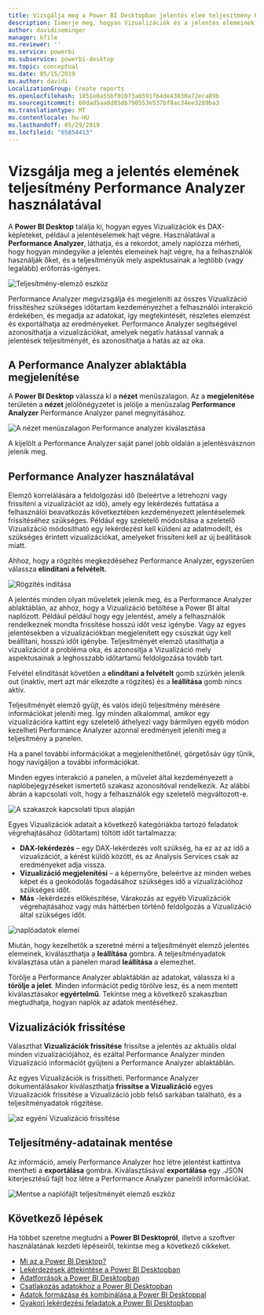 ```yaml
---
title: Vizsgálja meg a Power BI Desktopban jelentés elem teljesítmény Performance Analyzer használatával
description: Ismerje meg, hogyan Vizualizációk és a jelentés elemeinek végez erőforrás-használat és a válaszképesség
author: davidiseminger
manager: kfile
ms.reviewer: ''
ms.service: powerbi
ms.subservice: powerbi-desktop
ms.topic: conceptual
ms.date: 05/15/2019
ms.author: davidi
LocalizationGroup: Create reports
ms.openlocfilehash: 1851e0a55bf01073a6591f64de43830a72eca89b
ms.sourcegitcommit: 60dad5aa0d85db790553e537bf8ac34ee3289ba3
ms.translationtype: MT
ms.contentlocale: hu-HU
ms.lasthandoff: 05/29/2019
ms.locfileid: "65854413"
---
```

# <a name="use-performance-analyzer-to-examine-report-element-performance"></a>Vizsgálja meg a jelentés elemének teljesítmény Performance Analyzer használatával

A **Power BI Desktop** találja ki, hogyan egyes Vizualizációk és DAX-képleteket, például a jelentéselemek hajt végre. Használatával a **Performance Analyzer**, láthatja, és a rekordot, amely naplózza mérheti, hogy hogyan mindegyike a jelentés elemeinek hajt végre, ha a felhasználók használják őket, és a teljesítményük mely aspektusainak a legtöbb (vagy legalább) erőforrás-igényes.

![Teljesítmény-elemző eszköz](media/desktop-performance-analyzer/performance-analyzer-01.png)

Performance Analyzer megvizsgálja és megjeleníti az összes Vizualizáció frissítéshez szükséges időtartam kezdeményezhet a felhasználói interakció érdekében, és megadja az adatokat, így megtekintését, részletes elemzést és exportálhatja az eredményeket. Performance Analyzer segítségével azonosíthatja a vizualizációkat, amelyek negatív hatással vannak a jelentések teljesítményét, és azonosíthatja a hatás az az oka.

## <a name="displaying-the-performance-analyzer-pane"></a>A Performance Analyzer ablaktábla megjelenítése

A **Power BI Desktop** válassza ki a **nézet** menüszalagon. Az a **megjelenítése** területén a **nézet** jelölőnégyzetet is jelölje a menüszalag **Performance Analyzer** Performance Analyzer panel megnyitásához.

![A nézet menüszalagon Performance analyzer kiválasztása](media/desktop-performance-analyzer/performance-analyzer-02.png)

A kijelölt a Performance Analyzer saját panel jobb oldalán a jelentésvásznon jelenik meg.

## <a name="using-performance-analyzer"></a>Performance Analyzer használatával

Elemző korrelálására a feldolgozási idő (beleértve a létrehozni vagy frissíteni a vizualizációt az idő), amely egy lekérdezés futtatása a felhasználói beavatkozás következtében kezdeményezett jelentéselemek frissítéséhez szükséges. Például egy szeletelő módosítása a szeletelő Vizualizáció módosítható egy lekérdezést kell küldeni az adatmodellt, és szükséges érintett vizualizációkat, amelyeket frissíteni kell az új beállítások miatt. 

Ahhoz, hogy a rögzítés megkezdéséhez Performance Analyzer, egyszerűen válassza **elindítani a felvételt.**

![Rögzítés indítása](media/desktop-performance-analyzer/performance-analyzer-03.png)

A jelentés minden olyan műveletek jelenik meg, és a Performance Analyzer ablaktáblán, az ahhoz, hogy a Vizualizáció betöltése a Power BI által naplózott. Például például hogy egy jelentést, amely a felhasználók rendelkeznek mondta frissítése hosszú időt vesz igénybe. Vagy az egyes jelentésekben a vizualizációkban megjelenített egy csúszkát úgy kell beállítani, hosszú időt igénybe. Teljesítményét elemző utasíthatja a vizualizációt a probléma oka, és azonosítja a Vizualizáció mely aspektusainak a leghosszabb időtartamú feldolgozása tovább tart. 

Felvétel elindítását követően a **elindítani a felvételt** gomb szürkén jelenik out (inaktív, mert azt már elkezdte a rögzítés) és a **leállítása** gomb nincs aktív. 

Teljesítményét elemző gyűjt, és valós idejű teljesítmény mérésére információkat jeleníti meg. Így minden alkalommal, amikor egy vizualizációra kattint egy szeletelő áthelyezi vagy bármilyen egyéb módon kezelheti Performance Analyzer azonnal eredményeit jeleníti meg a teljesítmény a panelen.

Ha a panel további információkat a megjeleníthetőnél, görgetősáv úgy tűnik, hogy navigáljon a további információkat.

Minden egyes interakció a panelen, a művelet által kezdeményezett a naplóbejegyzéseket ismertető szakasz azonosítóval rendelkezik. Az alábbi ábrán a kapcsolati volt, hogy a felhasználók egy szeletelő megváltozott-e.

![A szakaszok kapcsolati típus alapján](media/desktop-performance-analyzer/performance-analyzer-04.png)

Egyes Vizualizációk adatait a következő kategóriákba tartozó feladatok végrehajtásához (időtartam) töltött időt tartalmazza:

* **DAX-lekérdezés** – egy DAX-lekérdezés volt szükség, ha ez az az idő a vizualizációt, a kérést küldő között, és az Analysis Services csak az eredményeket adja vissza.
* **Vizualizáció megjelenítési** – a képernyőre, beleértve az minden webes képet és a geokódolás fogadásához szükséges idő a vizualizációhoz szükséges időt. 
* **Más** -lekérdezés előkészítése, Várakozás az egyéb Vizualizációk végrehajtásához vagy más háttérben történő feldolgozás a Vizualizáció által szükséges időt.

![naplóadatok elemei](media/desktop-performance-analyzer/performance-analyzer-06.png)

Miután, hogy kezelhetők a szeretné mérni a teljesítményét elemző jelentés elemeinek, kiválaszthatja a **leállítása** gombra. A teljesítményadatok kiválasztása után a panelen marad **leállítása** a elemezhet.

Törölje a Performance Analyzer ablaktáblán az adatokat, válassza ki a **törölje a jelet**. Minden információt pedig törölve lesz, és a nem mentett kiválasztásakor **egyértelmű**. Tekintse meg a következő szakaszban megtudhatja, hogyan naplók az adatok mentéséhez. 

## <a name="refreshing-visuals"></a>Vizualizációk frissítése

Választhat **Vizualizációk frissítése** frissítse a jelentés az aktuális oldal minden vizualizációjához, és ezáltal Performance Analyzer minden Vizualizáció információt gyűjteni a Performance Analyzer ablaktáblán.

Az egyes Vizualizációk is frissítheti. Performance Analyzer dokumentálásakor kiválaszthatja **frissítse a Vizualizáció** egyes Vizualizációk frissítése a Vizualizáció jobb felső sarkában található, és a teljesítményadatok rögzítése.

![az egyéni Vizualizáció frissítése](media/desktop-performance-analyzer/performance-analyzer-07.png)

## <a name="saving-performance-information"></a>Teljesítmény-adatainak mentése

Az információ, amely Performance Analyzer hoz létre jelentést kattintva mentheti a **exportálása** gombra. Kiválasztásával **exportálása** egy .JSON kiterjesztésű fájlt hoz létre a Performance Analyzer panelről információkat. 

![Mentse a naplófájlt teljesítményét elemző eszköz](media/desktop-performance-analyzer/performance-analyzer-05.png)


## <a name="next-steps"></a>Következő lépések
Ha többet szeretne megtudni a **Power BI Desktopról**, illetve a szoftver használatának kezdeti lépéseiről, tekintse meg a következő cikkeket.

* [Mi az a Power BI Desktop?](desktop-what-is-desktop.md)
* [Lekérdezések áttekintése a Power BI Desktopban](desktop-query-overview.md)
* [Adatforrások a Power BI Desktopban](desktop-data-sources.md)
* [Csatlakozás adatokhoz a Power BI Desktopban](desktop-connect-to-data.md)
* [Adatok formázása és kombinálása a Power BI Desktoppal](desktop-shape-and-combine-data.md)
* [Gyakori lekérdezési feladatok a Power BI Desktopban](desktop-common-query-tasks.md)   

